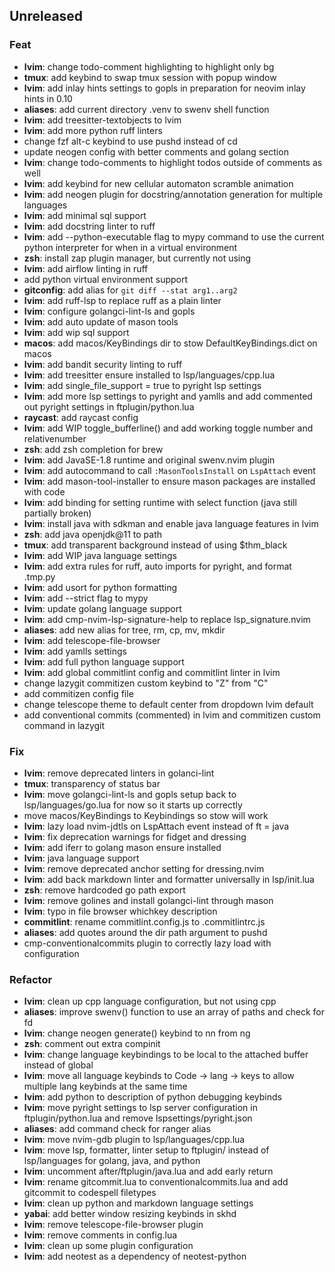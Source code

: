 ## Unreleased

### Feat

- **lvim**: change todo-comment highlighting to highlight only bg
- **tmux**: add keybind to swap tmux session with popup window
- **lvim**: add inlay hints settings to gopls in preparation for neovim inlay hints in 0.10
- **aliases**: add current directory .venv to swenv shell function
- **lvim**: add treesitter-textobjects to lvim
- **lvim**: add more python ruff linters
- change fzf alt-c keybind to use pushd instead of cd
- update neogen config with better comments and golang section
- **lvim**: change todo-comments to highlight todos outside of comments as well
- **lvim**: add keybind for new cellular automaton scramble animation
- **lvim**: add neogen plugin for docstring/annotation generation for multiple languages
- **lvim**: add minimal sql support
- **lvim**: add docstring linter to ruff
- **lvim**: add --python-executable flag to mypy command to use the current python interpreter for when in a virtual environment
- **zsh**: install zap plugin manager, but currently not using
- **lvim**: add airflow linting in ruff
- add python virtual environment support
- **gitconfig**: add alias for `git diff --stat arg1..arg2`
- **lvim**: add ruff-lsp to replace ruff as a plain linter
- **lvim**: configure golangci-lint-ls and gopls
- **lvim**: add auto update of mason tools
- **lvim**: add wip sql support
- **macos**: add macos/KeyBindings dir to stow DefaultKeyBindings.dict on macos
- **lvim**: add bandit security linting to ruff
- **lvim**: add treesitter ensure installed to lsp/languages/cpp.lua
- **lvim**: add single_file_support = true to pyright lsp settings
- **lvim**: add more lsp settings to pyright and yamlls and add commented out pyright settings in ftplugin/python.lua
- **raycast**: add raycast config
- **lvim**: add WIP toggle_bufferline() and add working toggle number and relativenumber
- **zsh**: add zsh completion for brew
- **lvim**: add JavaSE-1.8 runtime and original swenv.nvim plugin
- **lvim**: add autocommand to call `:MasonToolsInstall` on `LspAttach` event
- **lvim**: add mason-tool-installer to ensure mason packages are installed with code
- **lvim**: add binding for setting runtime with select function (java still partially broken)
- **lvim**: install java with sdkman and enable java language features in lvim
- **zsh**: add java openjdk@11 to path
- **tmux**: add transparent background instead of using $thm_black
- **lvim**: add WIP java language settings
- **lvim**: add extra rules for ruff, auto imports for pyright, and format .tmp.py
- **lvim**: add usort for python formatting
- **lvim**: add --strict flag to mypy
- **lvim**: update golang language support
- **lvim**: add cmp-nvim-lsp-signature-help to replace lsp_signature.nvim
- **aliases**: add new alias for tree, rm, cp, mv, mkdir
- **lvim**: add telescope-file-browser
- **lvim**: add yamlls settings
- **lvim**: add full python language support
- **lvim**: add global commitlint config and commitlint linter in lvim
- change lazygit commitizen custom keybind to "Z" from "C"
- add commitizen config file
- change telescope theme to default center from dropdown lvim default
- add conventional commits (commented) in lvim and commitizen custom command in lazygit

### Fix

- **lvim**: remove deprecated linters in golanci-lint
- **tmux**: transparency of status bar
- **lvim**: move golangci-lint-ls and gopls setup back to lsp/languages/go.lua for now so it starts up correctly
- move macos/KeyBindings to Keybindings so stow will work
- **lvim**: lazy load nvim-jdtls on LspAttach event instead of ft = java
- **lvim**: fix deprecation warnings for fidget and dressing
- **lvim**: add iferr to golang mason ensure installed
- **lvim**: java language support
- **lvim**: remove deprecated anchor setting for dressing.nvim
- **lvim**: add back markdown linter and formatter universally in lsp/init.lua
- **zsh**: remove hardcoded go path export
- **lvim**: remove golines and install golangci-lint through mason
- **lvim**: typo in file browser whichkey description
- **commitlint**: rename commitlint.config.js to .commitlintrc.js
- **aliases**: add quotes around the dir path argument to pushd
- cmp-conventionalcommits plugin to correctly lazy load with configuration

### Refactor

- **lvim**: clean up cpp language configuration, but not using cpp
- **aliases**: improve swenv() function to use an array of paths and check for fd
- **lvim**: change neogen generate() keybind to nn from ng
- **zsh**: comment out extra compinit
- **lvim**: change language keybindings to be local to the attached buffer instead of global
- **lvim**: move all language keybinds to Code -> lang -> keys to allow multiple lang keybinds at the same time
- **lvim**: add python to description of python debugging keybinds
- **lvim**: move pyright settings to lsp server configuration in ftplugin/python.lua and remove lspsettings/pyright.json
- **aliases**: add command check for ranger alias
- **lvim**: move nvim-gdb plugin to lsp/languages/cpp.lua
- **lvim**: move lsp, formatter, linter setup to ftplugin/ instead of lsp/languages for golang, java, and python
- **lvim**: uncomment after/ftplugin/java.lua and add early return
- **lvim**: rename gitcommit.lua to conventionalcommits.lua and add gitcommit to codespell filetypes
- **lvim**: clean up python and markdown language settings
- **yabai**: add better window resizing keybinds in skhd
- **lvim**: remove telescope-file-browser plugin
- **lvim**: remove comments in config.lua
- **lvim**: clean up some plugin configuration
- **lvim**: add neotest as a dependency of neotest-python
